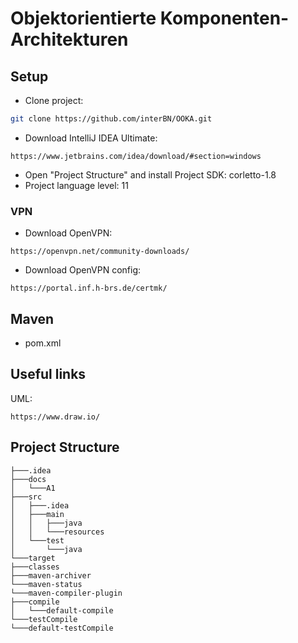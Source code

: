 # Objektorientierte Komponenten-Architekturen

## Setup

- Clone project:

```bash
git clone https://github.com/interBN/OOKA.git
```

- Download IntelliJ IDEA Ultimate:

```
https://www.jetbrains.com/idea/download/#section=windows
```

- Open "Project Structure" and install Project SDK: corletto-1.8
- Project language level: 11

### VPN

- Download OpenVPN:

```
https://openvpn.net/community-downloads/
```

- Download OpenVPN config:

```
https://portal.inf.h-brs.de/certmk/
```

## Maven

- pom.xml

## Useful links

UML:

```
https://www.draw.io/
```

## Project Structure

```
├───.idea
├───docs
│   └───A1
├───src
│   ├───.idea
│   ├───main
│   │   ├───java
│   │   └───resources
│   └───test
│       └───java
└───target
├───classes
├───maven-archiver
└───maven-status
└───maven-compiler-plugin
├───compile
│   └───default-compile
└───testCompile
└───default-testCompile
```
